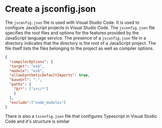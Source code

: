 # Create a jsconfig.json

The `jsconfig.json` file is used with Visual Studio Code. It is used to configure JavaScript projects in Visual Studio Code. The `jsconfig.json` file specifies the root files and options for the features provided by the JavaScript language service. The presence of a `jsconfig.json` file in a directory indicates that the directory is the root of a JavaScript project. The file itself lists the files belonging to the project as well as compiler options.

```json
{
  "compilerOptions": {
  "target": "es6",
  "module": "es6",
  "allowSyntheticDefaultImports": true,
  "baseUrl": ".",
  "paths": {
    "@/*": ["src/*"]
    }
  },
  "exclude":["node_modules"]
}
```

There is also a `tsconfig.json` file that configures Typescript in Visual Studio Code and it's structure is similar
